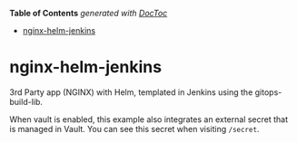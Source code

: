 <!-- START doctoc generated TOC please keep comment here to allow auto update -->
<!-- DON'T EDIT THIS SECTION, INSTEAD RE-RUN doctoc TO UPDATE -->
**Table of Contents**  *generated with [DocToc](https://github.com/thlorenz/doctoc)*

- [nginx-helm-jenkins](#nginx-helm-jenkins)

<!-- END doctoc generated TOC please keep comment here to allow auto update -->

# nginx-helm-jenkins

3rd Party app (NGINX) with Helm, templated in Jenkins using the gitops-build-lib.

When vault is enabled, this example also integrates an external secret that is managed in Vault.
You can see this secret when visiting `/secret`.
